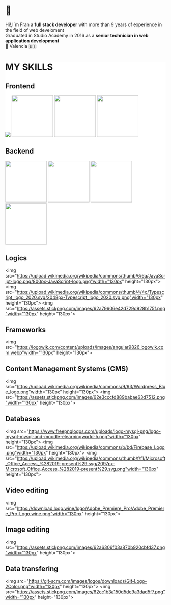 # 👋
Hi!,I´m Fran a <b>full stack developer</b> with more than 9 years of experience in the field of web develoment
</br>
Graduated in Studio Academy in 2016 as a <b>senior technician in web application development</b>
</br>
📌 Valencia 🇪🇸


<div id="skills" style="background-color:white">

# MY SKILLS

## Frontend
<img src="https://assets.stickpng.com/images/5847f5bdcef1014c0b5e489c.png">
<img src="https://cdn.freebiesupply.com/logos/large/2x/css3-logo-png-transparent.png" style="width:130px; height:130px">
<img src="https://upload.wikimedia.org/wikipedia/commons/thumb/b/b2/Bootstrap_logo.svg/1280px-Bootstrap_logo.svg.png"style="width:130px; height:130px">
<img src="https://cdn.freebiesupply.com/logos/large/2x/node-sass-logo-svg-vector.svg"style="width:130px; height:130px">

## Backend
<img src="https://www.php.net/images/logos/new-php-logo.svg" style="width:130px; height:130px">
<img src="https://cdn.freebiesupply.com/logos/large/2x/nodejs-1-logo-png-transparent.png" style="width:130px; height:130px">
<img src="https://upload.wikimedia.org/wikipedia/commons/thumb/c/c3/Python-logo-notext.svg/1869px-Python-logo-notext.svg.png" style="width:130px; height:130px">
<img src="https://upload.wikimedia.org/wikipedia/commons/8/87/Sql_data_base_with_logo.png" style="width:130px; height:130px">


## Logics
<img src="https://upload.wikimedia.org/wikipedia/commons/thumb/6/6a/JavaScript-logo.png/800px-JavaScript-logo.png"width="130px" height="130px">
<img src="https://upload.wikimedia.org/wikipedia/commons/thumb/4/4c/Typescript_logo_2020.svg/2048px-Typescript_logo_2020.svg.png"width="130px" height="130px">
<img src="https://assets.stickpng.com/images/62a79606e42d729d928b175f.png"width="130px" height="130px">


## Frameworks

<img src="https://logowik.com/content/uploads/images/angular9826.logowik.com.webp"width="130px" height="130px">


## Content Management Systems (CMS)

<img src="https://upload.wikimedia.org/wikipedia/commons/9/93/Wordpress_Blue_logo.png"width="130px" height="130px">
<img src="https://assets.stickpng.com/images/62e3cccfd889babae63d7512.png"width="130px" height="130px">


## Databases

<img src="https://www.freepnglogos.com/uploads/logo-mysql-png/logo-mysql-mysql-and-moodle-elearningworld-5.png"width="130px" height="130px">
<img src="https://upload.wikimedia.org/wikipedia/commons/b/bd/Firebase_Logo.png"width="130px" height="130px">
<img src="https://upload.wikimedia.org/wikipedia/commons/thumb/f/f1/Microsoft_Office_Access_%282019-present%29.svg/2097px-Microsoft_Office_Access_%282019-present%29.svg.png"width="130px" height="130px">

## Video editing

<img src="https://download.logo.wine/logo/Adobe_Premiere_Pro/Adobe_Premiere_Pro-Logo.wine.png"width="130px" height="130px">

## Image editing

<img src="https://assets.stickpng.com/images/62a6306f03a870b920cbfd37.png"width="130px" height="130px">

## Data transfering

<img src="https://git-scm.com/images/logos/downloads/Git-Logo-2Color.png"width="130px" height="130px">
<img src="https://assets.stickpng.com/images/62cc1b3a150d5de9a3dad5f7.png"width="130px" height="130px">



</div>


